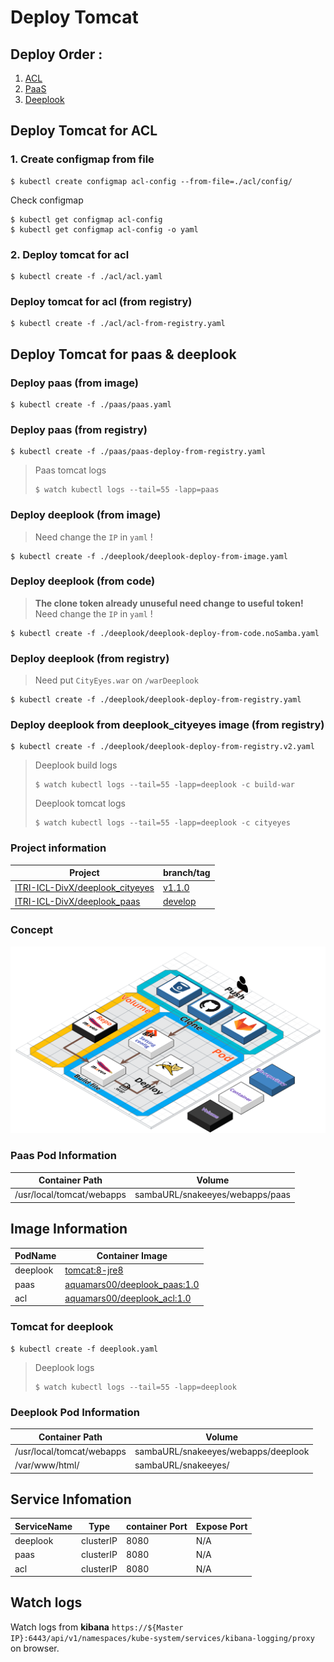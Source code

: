 # Deploy Tomcat

## **Deploy Order :**

1. [ACL](./README.md#deploy-tomcat-for-acl)
2. [PaaS](./README.md#deploy-paas)
3. [Deeplook](./README.md#deploy-deeplook)

## Deploy Tomcat for ACL

### 1. Create configmap from file

```shell
$ kubectl create configmap acl-config --from-file=./acl/config/
```

Check configmap

```shell
$ kubectl get configmap acl-config
$ kubectl get configmap acl-config -o yaml
```
### 2. Deploy tomcat for acl

```shell
$ kubectl create -f ./acl/acl.yaml
```

### Deploy tomcat for acl (from registry)

```shell
$ kubectl create -f ./acl/acl-from-registry.yaml
```

## Deploy Tomcat for paas & deeplook

### Deploy paas (from image)
```shell
$ kubectl create -f ./paas/paas.yaml
```

### Deploy paas (from registry)
```shell
$ kubectl create -f ./paas/paas-deploy-from-registry.yaml
```

> Paas tomcat logs
>```shell
>$ watch kubectl logs --tail=55 -lapp=paas
>```

### Deploy deeplook (from image)
> Need change the `IP` in `yaml` !

```shell
$ kubectl create -f ./deeplook/deeplook-deploy-from-image.yaml
```

### Deploy deeplook (from code)

> **The clone token already unuseful need change to useful token!** \
> Need change the `IP` in `yaml` !

```shell
$ kubectl create -f ./deeplook/deeplook-deploy-from-code.noSamba.yaml
```

### Deploy deeplook (from registry)
> Need put `CityEyes.war` on `/warDeeplook`
```shell
$ kubectl create -f ./deeplook/deeplook-deploy-from-registry.yaml
```

### Deploy deeplook from deeplook_cityeyes image (from registry)
```shell
$ kubectl create -f ./deeplook/deeplook-deploy-from-registry.v2.yaml
```

> Deeplook build logs
>```shell
>$ watch kubectl logs --tail=55 -lapp=deeplook -c build-war
>```
> Deeplook tomcat logs
>```shell
>$ watch kubectl logs --tail=55 -lapp=deeplook -c cityeyes
>```

### Project information

|Project|branch/tag|
|-|-|
|[ITRI-ICL-DivX/deeplook_cityeyes](https://github.com/ITRI-ICL-DivX/deeplook_cityeyes)|[v1.1.0](https://github.com/ITRI-ICL-DivX/deeplook_cityeyes/tree/v1.1.0)|
|[ITRI-ICL-DivX/deeplook_paas](https://github.com/ITRI-ICL-DivX/deeplook_paas)|[develop](https://github.com/ITRI-ICL-DivX/deeplook_paas/tree/develop)|

### Concept

![alt text](/Images/Deploy_from_code.png "Deploy From Code")

### Paas Pod Information
|Container Path|Volume|
|-|-|
|/usr/local/tomcat/webapps|sambaURL/snakeeyes/webapps/paas|

## Image Information
|PodName|Container Image|
|-|-|
|deeplook|[tomcat:8-jre8](https://hub.docker.com/_/tomcat/)|
|paas|[aquamars00/deeplook_paas:1.0](https://hub.docker.com/r/aquamars00/deeplook_paas/)|
|acl|[aquamars00/deeplook_acl:1.0](https://hub.docker.com/r/aquamars00/deeplook_acl/)|

### Tomcat for deeplook
```shell
$ kubectl create -f deeplook.yaml
```

>Deeplook logs
>```shell
>$ watch kubectl logs --tail=55 -lapp=deeplook 
>```

### Deeplook Pod Information

|Container Path|Volume|
|-|-|
|/usr/local/tomcat/webapps|sambaURL/snakeeyes/webapps/deeplook|
|/var/www/html/|sambaURL/snakeeyes/|

## Service Infomation
|ServiceName|Type|container Port|Expose Port|
|-|-|-|-|
|deeplook|clusterIP|8080|N/A|
|paas|clusterIP|8080|N/A|
|acl|clusterIP|8080|N/A|

## Watch logs

Watch logs from **kibana**
`https://${Master IP}:6443/api/v1/namespaces/kube-system/services/kibana-logging/proxy` on browser.